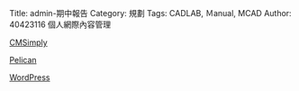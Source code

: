 Title: admin-期中報告
Category: 規劃
Tags: CADLAB, Ｍanual, MCAD
Author: 40423116
個人網際內容管理

<!-- PELICAN_END_SUMMARY -->

<a href="http://cmsimply-read40423116.rhcloud.com/get_page?heading=head+1">CMSimply</a>

<a href="http://40423116.github.io/Blog/post/index.html">Pelican</a>

<a href="http://wp-read40423116.rhcloud.com/">WordPress</a>
